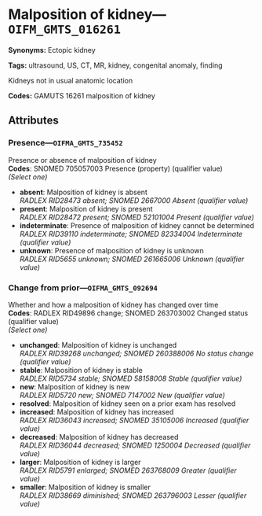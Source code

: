 # Malposition of kidney—`OIFM_GMTS_016261`

**Synonyms:** Ectopic kidney

**Tags:** ultrasound, US, CT, MR, kidney, congenital anomaly, finding

Kidneys not in usual anatomic location

**Codes:** GAMUTS 16261 malposition of kidney

## Attributes

### Presence—`OIFMA_GMTS_735452`

Presence or absence of malposition of kidney  
**Codes**: SNOMED 705057003 Presence (property) (qualifier value)  
*(Select one)*

- **absent**: Malposition of kidney is absent  
_RADLEX RID28473 absent; SNOMED 2667000 Absent (qualifier value)_
- **present**: Malposition of kidney is present  
_RADLEX RID28472 present; SNOMED 52101004 Present (qualifier value)_
- **indeterminate**: Presence of malposition of kidney cannot be determined  
_RADLEX RID39110 indeterminate; SNOMED 82334004 Indeterminate (qualifier value)_
- **unknown**: Presence of malposition of kidney is unknown  
_RADLEX RID5655 unknown; SNOMED 261665006 Unknown (qualifier value)_

### Change from prior—`OIFMA_GMTS_092694`

Whether and how a malposition of kidney has changed over time  
**Codes**: RADLEX RID49896 change; SNOMED 263703002 Changed status (qualifier value)  
*(Select one)*

- **unchanged**: Malposition of kidney is unchanged  
_RADLEX RID39268 unchanged; SNOMED 260388006 No status change (qualifier value)_
- **stable**: Malposition of kidney is stable  
_RADLEX RID5734 stable; SNOMED 58158008 Stable (qualifier value)_
- **new**: Malposition of kidney is new  
_RADLEX RID5720 new; SNOMED 7147002 New (qualifier value)_
- **resolved**: Malposition of kidney seen on a prior exam has resolved  
- **increased**: Malposition of kidney has increased  
_RADLEX RID36043 increased; SNOMED 35105006 Increased (qualifier value)_
- **decreased**: Malposition of kidney has decreased  
_RADLEX RID36044 decreased; SNOMED 1250004 Decreased (qualifier value)_
- **larger**: Malposition of kidney is larger  
_RADLEX RID5791 enlarged; SNOMED 263768009 Greater (qualifier value)_
- **smaller**: Malposition of kidney is smaller  
_RADLEX RID38669 diminished; SNOMED 263796003 Lesser (qualifier value)_